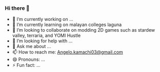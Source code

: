 ### Hi there 👋

<!--
**Luxen03/Luxen03** is a ✨ _special_ ✨ repository because its `README.md` (this file) appears on your GitHub profile.

Here are some ideas to get you started:
-->

- 🔭 I’m currently working on ...
- 🌱 I’m currently learning on malayan colleges laguna
- 👯 I’m looking to collaborate on modding 2D games such as stardew valley, terraria, and YOMI Hustle
- 🤔 I’m looking for help with ...
- 💬 Ask me about ...
- 📫 How to reach me: Angelo.kamachi03@gmail.com
- 😄 Pronouns: ...
- ⚡ Fun fact: ...

